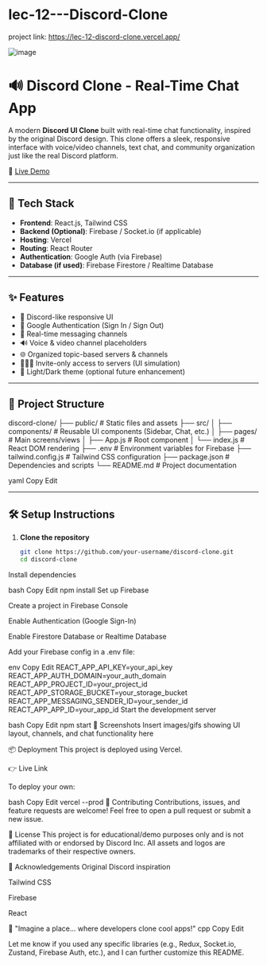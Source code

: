 # lec-12---Discord-Clone

project link: https://lec-12-discord-clone.vercel.app/


![image](https://github.com/user-attachments/assets/8941ffed-8a89-4084-b741-3a38b8a3273d)


# 🔊 Discord Clone - Real-Time Chat App

A modern **Discord UI Clone** built with real-time chat functionality, inspired by the original Discord design. This clone offers a sleek, responsive interface with voice/video channels, text chat, and community organization just like the real Discord platform.

🚀 [Live Demo](https://lec-12-discord-clone.vercel.app/)

---

## 🧰 Tech Stack

- **Frontend**: React.js, Tailwind CSS
- **Backend (Optional)**: Firebase / Socket.io (if applicable)
- **Hosting**: Vercel
- **Routing**: React Router
- **Authentication**: Google Auth (via Firebase)
- **Database (if used)**: Firebase Firestore / Realtime Database

---

## ✨ Features

- 🎨 Discord-like responsive UI
- 🔐 Google Authentication (Sign In / Sign Out)
- 💬 Real-time messaging channels
- 🔊 Voice & video channel placeholders
- 🌐 Organized topic-based servers & channels
- 🧑‍🤝‍🧑 Invite-only access to servers (UI simulation)
- 🌈 Light/Dark theme (optional future enhancement)

---

## 📁 Project Structure

discord-clone/
├── public/ # Static files and assets
├── src/
│ ├── components/ # Reusable UI components (Sidebar, Chat, etc.)
│ ├── pages/ # Main screens/views
│ ├── App.js # Root component
│ └── index.js # React DOM rendering
├── .env # Environment variables for Firebase
├── tailwind.config.js # Tailwind CSS configuration
├── package.json # Dependencies and scripts
└── README.md # Project documentation

yaml
Copy
Edit

---

## 🛠️ Setup Instructions

1. **Clone the repository**
   ```bash
   git clone https://github.com/your-username/discord-clone.git
   cd discord-clone
Install dependencies

bash
Copy
Edit
npm install
Set up Firebase

Create a project in Firebase Console

Enable Authentication (Google Sign-In)

Enable Firestore Database or Realtime Database

Add your Firebase config in a .env file:

env
Copy
Edit
REACT_APP_API_KEY=your_api_key
REACT_APP_AUTH_DOMAIN=your_auth_domain
REACT_APP_PROJECT_ID=your_project_id
REACT_APP_STORAGE_BUCKET=your_storage_bucket
REACT_APP_MESSAGING_SENDER_ID=your_sender_id
REACT_APP_APP_ID=your_app_id
Start the development server

bash
Copy
Edit
npm start
📸 Screenshots
Insert images/gifs showing UI layout, channels, and chat functionality here

📦 Deployment
This project is deployed using Vercel.

👉 Live Link

To deploy your own:

bash
Copy
Edit
vercel --prod
🤝 Contributing
Contributions, issues, and feature requests are welcome!
Feel free to open a pull request or submit a new issue.

📝 License
This project is for educational/demo purposes only and is not affiliated with or endorsed by Discord Inc.
All assets and logos are trademarks of their respective owners.

🙌 Acknowledgements
Original Discord inspiration

Tailwind CSS

Firebase

React

💬 "Imagine a place... where developers clone cool apps!"
cpp
Copy
Edit

Let me know if you used any specific libraries (e.g., Redux, Socket.io, Zustand, Firebase Auth, etc.), and I can further customize this README.









